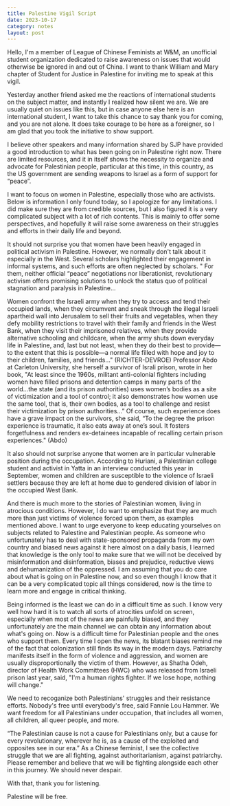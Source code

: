 ```yaml
---
title: Palestine Vigil Script
date: 2023-10-17
category: notes
layout: post
---
```


Hello, I'm a member of League of Chinese Feminists at W&M, an unofficial student organization dedicated to raise awareness on issues that would otherwise be ignored in and out of China. I want to thank William and Mary chapter of Student for Justice in Palestine for inviting me to speak at this vigil.


Yesterday another friend asked me the reactions of international students on the subject matter, and instantly I realized how silent we are. We are usually quiet on issues like this, but in case anyone else here is an international student, I want to take this chance to say thank you for coming, and you are not alone. It does take courage to be here as a foreigner, so I am glad that you took the initiative to show support.

I believe other speakers and many information shared by SJP have provided a good introduction to what has been going on in Palestine right now. There are limited resources, and it in itself shows the necessity to organize and advocate for Palestinian people, particular at this time, in this country, as the US government are sending weapons to Israel as a form of support for “peace”.

I want to focus on women in Palestine, especially those who are activists. Below is information I only found today, so I apologize for any limitations. I did make sure they are from credible sources, but I also figured it is a very complicated subject with a lot of rich contents. This is mainly to offer some perspectives, and hopefully it will raise some awareness on their struggles and efforts in their daily life and beyond.

It should not surprise you that women have been heavily engaged in political activism in Palestine. However, we normally don't talk about it especially in the West. Several scholars highlighted their engagement in informal systems, and such efforts are often neglected by scholars.
" For them, neither official “peace” negotiations nor liberationist, revolutionary activism offers promising solutions to unlock the status quo of political stagnation and paralysis in Palestine...

Women confront the Israeli army when they try to access and tend their occupied lands, when they circumvent and sneak through the illegal Israeli apartheid wall into Jerusalem to sell their fruits and vegetables, when they defy mobility restrictions to travel with their family and friends in the West Bank, when they visit their imprisoned relatives, when they provide alternative schooling and childcare, when the army shuts down everyday life in Palestine, and, last but not least, when they do their best to provide—to the extent that this is possible—a normal life filled with hope and joy to their children, families, and friends..." (RICHTER-DEVROE)
Professor Abdo at Carleton University, she herself a survivor of Israli prison, wrote in her book, "At least since the 1960s, militant anti-colonial fighters including women have filled prisons and detention camps in many parts of the world...the state (and its prison authorities) uses women’s bodies as a site of victimization and a tool of control; it also demonstrates how women use the same tool, that is, their own bodies, as a tool to challenge and resist their victimization by prison authorities…” Of course, such experience does have a grave impact on the survivors, she said, “To the degree the prison experience is traumatic, it also eats away at one’s soul. It fosters forgetfulness and renders ex-detainees incapable of recalling certain prison experiences." (Abdo)

It also should not surprise anyone that women are in particular vulnerable position during the occupation. According to Huriani, a Palestinian college student and activist in Yatta in an interview conducted this year in September, women and children are susceptible to the violence of Israeli settlers because they are left at home due to gendered division of labor in the occupied West Bank.

And there is much more to the stories of Palestinian women, living in atrocious conditions. However, I do want to emphasize that they are much more than just victims of violence forced upon them, as examples mentioned above.
I want to urge everyone to keep educating yourselves on subjects related to Palestine and Palestinian people. As someone who unfortunately has to deal with state-sponsored propaganda from my own country and biased news against it here almost on a daily basis, I learned that knowledge is the only tool to make sure that we will not be deceived by misinformation and disinformation, biases and prejudice, reductive views and dehumanization of the oppressed. I am assuming that you do care about what is going on in Palestine now, and so even though I know that it can be a very complicated topic all things considered, now is the time to learn more and engage in critical thinking.

Being informed is the least we can do in a difficult time as such. I know very well how hard it is to watch all sorts of atrocities unfold on screen, especially when most of the news are painfully biased, and they unfortunately are the main channel we can obtain any information about what's going on.
Now is a difficult time for Palestinian people and the ones who support them. Every time I open the news, its blatant biases remind me of the fact that colonization still finds its way in the modern days. Patriarchy manifests itself in the form of violence and aggression, and women are usually disproportionally the victim of them. However, as Shatha Odeh, director of Health Work Committees (HWC) who was released from Israeli prison last year, said, "I'm a human rights fighter. If we lose hope, nothing will change."

We need to recoganize both Palestinians' struggles and their resistance efforts. Nobody's free until everybody's free, said Fannie Lou Hammer. We want freedom for all Palestinians under occupation, that includes all women, all children, all queer people, and more.

“The Palestinian cause is not a cause for Palestinians only, but a cause for every revolutionary, wherever he is, as a cause of the exploited and opposites see in our era.” As a Chinese feminist, I see the collective struggle that we are all fighting, against authoritarianism, against patriarchy. Please remember and believe that we will be fighting alongside each other in this journey. We should never despair.

With that, thank you for listening.

Palestine will be free.
